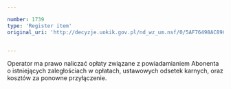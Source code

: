 ```yaml
---

number: 1739
type: 'Register item'
original_uri: 'http://decyzje.uokik.gov.pl/nd_wz_um.nsf/0/5AF76498AC89C7FBC125765F0049D194?OpenDocument'


---
```


Operator ma prawo naliczać opłaty związane z powiadamianiem Abonenta o istniejących zaległościach w opłatach, ustawowych odsetek karnych, oraz kosztów za ponowne przyłączenie.
